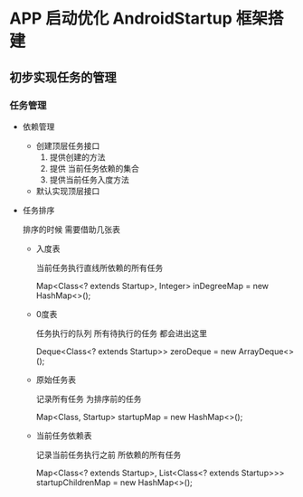# APP 启动优化 AndroidStartup 框架搭建

## 初步实现任务的管理

### 任务管理

- 依赖管理

    - 创建顶层任务接口
        1. 提供创建的方法
        2. 提供 当前任务依赖的集合
        3. 提供当前任务入度方法
    - 默认实现顶层接口
- 任务排序

  排序的时候 需要借助几张表

    - 入度表

      当前任务执行直线所依赖的所有任务

      Map<Class<? extends Startup>, Integer> inDegreeMap = new HashMap<>();

    - 0度表

      任务执行的队列 所有待执行的任务 都会进出这里

      Deque<Class<? extends Startup>> zeroDeque = new ArrayDeque<>();

    - 原始任务表

      记录所有任务 为排序前的任务

      Map<Class<? extends Startup>, Startup<?>> startupMap = new HashMap<>();

    - 当前任务依赖表

      记录当前任务执行之前 所依赖的所有任务

      Map<Class<? extends Startup>, List<Class<? extends Startup>>> startupChildrenMap = new
      HashMap<>();

    